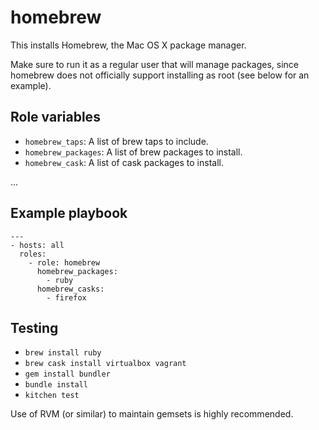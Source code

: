 # homebrew

This installs Homebrew, the Mac OS X package manager.

Make sure to run it as a regular user that will manage packages, since homebrew does not officially support installing as root (see below for an example).

## Role variables

- `homebrew_taps`: A list of brew taps to include.
- `homebrew_packages`: A list of brew packages to install.
- `homebrew_cask`: A list of cask packages to install.

...

## Example playbook

```
---
- hosts: all
  roles:
    - role: homebrew
      homebrew_packages:
        - ruby
      homebrew_casks:
        - firefox
```

## Testing

- `brew install ruby`
- `brew cask install virtualbox vagrant`
- `gem install bundler`
- `bundle install`
- `kitchen test`

Use of RVM (or similar) to maintain gemsets is highly recommended.
